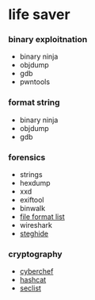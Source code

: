 # life saver

### binary exploitnation
* binary ninja
* objdump
* gdb
* pwntools

### format string
* binary ninja
* objdump
* gdb

### forensics
* strings
* hexdump
* xxd
* exiftool
* binwalk
* [file format list](https://en.wikipedia.org/wiki/List_of_file_signatures)
* wireshark
* [steghide](https://steghide.sourceforge.net/)

### cryptography
* [cyberchef](https://gchq.github.io/CyberChef/)
* [hashcat](https://hashcat.net/wiki/doku.php?id=example_hashes)
* [seclist](https://github.com/danielmiessler/SecLists/tree/master/Passwords/Common-Credentials)
